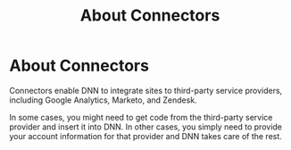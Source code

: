 ﻿---
uid: about-connectors
locale: en
title: About Connectors
dnneditions: DNN Platform,Evoq Content,Evoq Engage
dnnversion: 09.02.00
---

# About Connectors

Connectors enable DNN to integrate sites to third-party service providers, including Google Analytics, Marketo, and Zendesk.

In some cases, you might need to get code from the third-party service provider and insert it into DNN. In other cases, you simply need to provide your account information for that provider and DNN takes care of the rest.
